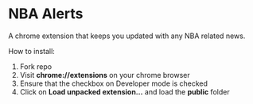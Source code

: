 # NBA Alerts

A chrome extension that keeps you updated with any NBA related news.

How to install:

1) Fork repo
2) Visit **chrome://extensions** on your chrome browser
3) Ensure that the checkbox on Developer mode is checked
4) Click on **Load unpacked extension...** and load the **public** folder
